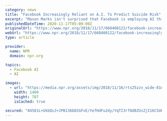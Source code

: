 ```yaml
---
category: news
title: "Facebook Increasingly Reliant on A.I. To Predict Suicide Risk"
excerpt: "Mason Marks isn't surprised that Facebook is employing AI this way. He's a medical doctor and research fellow at Yale and NYU law schools, and recently wrote about Facebook's system. \"Ever since ..."
publishedDateTime: 2020-11-17T05:00:00Z
originalUrl: "https://www.npr.org/2018/11/17/668408122/facebook-increasingly-reliant-on-a-i-to-predict-suicide-risk"
webUrl: "https://www.npr.org/2018/11/17/668408122/facebook-increasingly-reliant-on-a-i-to-predict-suicide-risk"
type: article

provider:
  name: NPR
  domain: npr.org

topics:
  - Facebook AI
  - AI

images:
  - url: "https://media.npr.org/assets/img/2018/11/16/rts25zzv_wide-81e74d8f13d02e9cabdf149f4bbd4d6836205e7e.jpg?s=1400"
    width: 1400
    height: 787
    isCached: true

secured: "84581L+UkbQvJ+JPB136bD2GFvE/YefHdFu2dy/YqTI3rf8dBZUsZjI16CSUEwlYQ3mX4PS2MAMW2eNWNJtkYrkkjLUh7erX31kQo6nJstb0bRTHhAnhzYlh44WI2MaIRXYWlKcD6fGA3KvCQCiSa+xN/FKRMXLVfqT0sRg/0qcSpRe5h6nXnwcAK3OuFVYygJovttFL49LKiFIznBwb/QYbjXOevaaDnlugPTjrzuoqRA/qQUn3faGb2cYxQ3ReaCaQexZsgiAMgRpPGYcEx+zKR0fE5wk8JLq3lDnLRFagC3HjukdFkbNGkH7d8orojI4nEORzy8eQ8jXJuSFo4lgaSqSuedQA9XFpYT0o3Wc=;3YlssjZyA45jtYro7nZnag=="
---
```


